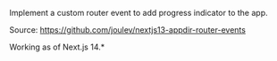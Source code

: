 Implement a custom router event to add progress indicator to the app.

Source: https://github.com/joulev/nextjs13-appdir-router-events

Working as of Next.js 14.\*
